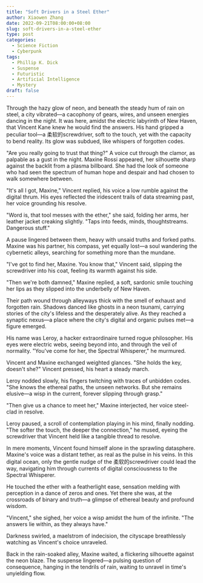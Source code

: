 ```yaml
---
title: "Soft Drivers in a Steel Ether"
author: Xiaowen Zhang
date: 2022-09-21T08:00:00+08:00
slug: soft-drivers-in-a-steel-ether
type: post
categories:
  - Science Fiction
  - Cyberpunk
tags:
  - Phillip K. Dick
  - Suspense
  - Futuristic
  - Artificial Intelligence
  - Mystery
draft: false
---
```


Through the hazy glow of neon, and beneath the steady hum of rain on steel, a city vibrated—a cacophony of gears, wires, and unseen energies dancing in the night. It was here, amidst the electric labyrinth of New Haven, that Vincent Kane knew he would find the answers. His hand gripped a peculiar tool—a 柔软的screwdriver, soft to the touch, yet with the capacity to bend reality. Its glow was subdued, like whispers of forgotten codes.

"Are you really going to trust that thing?" A voice cut through the clamor, as palpable as a gust in the night. Maxine Rossi appeared, her silhouette sharp against the backlit from a plasma billboard. She had the look of someone who had seen the spectrum of human hope and despair and had chosen to walk somewhere between.

"It's all I got, Maxine," Vincent replied, his voice a low rumble against the digital thrum. His eyes reflected the iridescent trails of data streaming past, her voice grounding his resolve.

"Word is, that tool messes with the ether," she said, folding her arms, her leather jacket creaking slightly. "Taps into feeds, minds, thoughtstreams. Dangerous stuff."

A pause lingered between them, heavy with unsaid truths and forked paths. Maxine was his partner, his compass, yet equally lost—a soul wandering the cybernetic alleys, searching for something more than the mundane.

"I've got to find her, Maxine. You know that," Vincent said, slipping the screwdriver into his coat, feeling its warmth against his side.

"Then we're both damned," Maxine replied, a soft, sardonic smile touching her lips as they slipped into the underbelly of New Haven.

Their path wound through alleyways thick with the smell of exhaust and forgotten rain. Shadows danced like ghosts in a neon tsunami, carrying stories of the city's lifeless and the desperately alive. As they reached a synaptic nexus—a place where the city's digital and organic pulses met—a figure emerged.

His name was Leroy, a hacker extraordinaire turned rogue philosopher. His eyes were electric webs, seeing beyond into, and through the veil of normality. "You've come for her, the Spectral Whisperer," he murmured.

Vincent and Maxine exchanged weighted glances. "She holds the key, doesn't she?" Vincent pressed, his heart a steady march.

Leroy nodded slowly, his fingers twitching with traces of unbidden codes. "She knows the ethereal paths, the unseen networks. But she remains elusive—a wisp in the current, forever slipping through grasp."

"Then give us a chance to meet her," Maxine interjected, her voice steel-clad in resolve.

Leroy paused, a scroll of contemplation playing in his mind, finally nodding. "The softer the touch, the deeper the connection," he mused, eyeing the screwdriver that Vincent held like a tangible thread to resolve.

In mere moments, Vincent found himself alone in the sprawling datasphere. Maxine's voice was a distant tether, as real as the pulse in his veins. In this digital ocean, only the gentle nudge of the 柔软的screwdriver could lead the way, navigating him through currents of digital consciousness to the Spectral Whisperer.

He touched the ether with a featherlight ease, sensation melding with perception in a dance of zeros and ones. Yet there she was, at the crossroads of binary and truth—a glimpse of ethereal beauty and profound wisdom.

"Vincent," she sighed, her voice a wisp amidst the hum of the infinite. "The answers lie within, as they always have."

Darkness swirled, a maelstrom of indecision, the cityscape breathlessly watching as Vincent's choice unraveled.

Back in the rain-soaked alley, Maxine waited, a flickering silhouette against the neon blaze. The suspense lingered—a pulsing question of consequence, hanging in the tendrils of rain, waiting to unravel in time's unyielding flow.